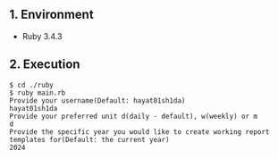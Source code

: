 ## 1. Environment

- Ruby 3.4.3

## 2. Execution

```command
$ cd ./ruby
$ ruby main.rb 
Provide your username(Default: hayat01sh1da)
hayat01sh1da
Provide your preferred unit d(daily - default), w(weekly) or m
d
Provide the specific year you would like to create working report templates for(Default: the current year)
2024
```
